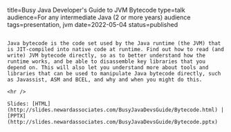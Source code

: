 title=Busy Java Developer's Guide to JVM Bytecode
type=talk
audience=For any intermediate Java (2 or more years) audience
tags=presentation, jvm
date=2022-05-04
status=published
~~~~~~

Java bytecode is the code set used by the Java runtime (the JVM) that is JIT-compiled into native code at runtime. Find out how to read (and write) JVM bytecode directly, so as to better understand how the runtime works, and be able to disassemble key libraries that you depend on. This will also let you understand more about tools and libraries that can be used to manipulate Java bytecode directly, such as Javassist, ASM and BCEL, and why and when you might do this.
    
<hr />

Slides: [HTML](http://slides.newardassociates.com/BusyJavaDevsGuide/Bytecode.html) | [PPTX](http://slides.newardassociates.com/BusyJavaDevsGuide/Bytecode.pptx)
